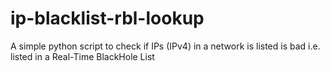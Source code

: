 # ip-blacklist-rbl-lookup
A simple python script to check if IPs (IPv4) in a network is listed is bad i.e. listed in a Real-Time BlackHole List

